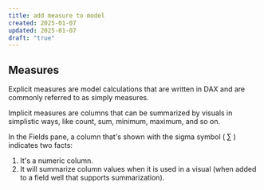 ```yaml
---
title: add measure to model
created: 2025-01-07
updated: 2025-01-07
draft: "true"
---
```


## Measures
Explicit measures are model calculations that are written in DAX and are commonly referred to as simply measures. 

Implicit measures are columns that can be summarized by visuals in simplistic ways, like count, sum, minimum, maximum, and so on.

In the Fields pane, a column that's shown with the sigma symbol ( ∑ ) indicates two facts:

1. It's a numeric column.
2. It will summarize column values when it is used in a visual (when added to a field well that supports summarization).


